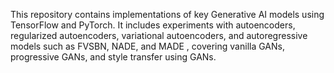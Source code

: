 This repository contains implementations of key Generative AI models using TensorFlow and PyTorch. It includes experiments with autoencoders, regularized autoencoders, variational autoencoders, and autoregressive models such as FVSBN, NADE, and MADE , covering vanilla GANs, progressive GANs, and style transfer using GANs.
